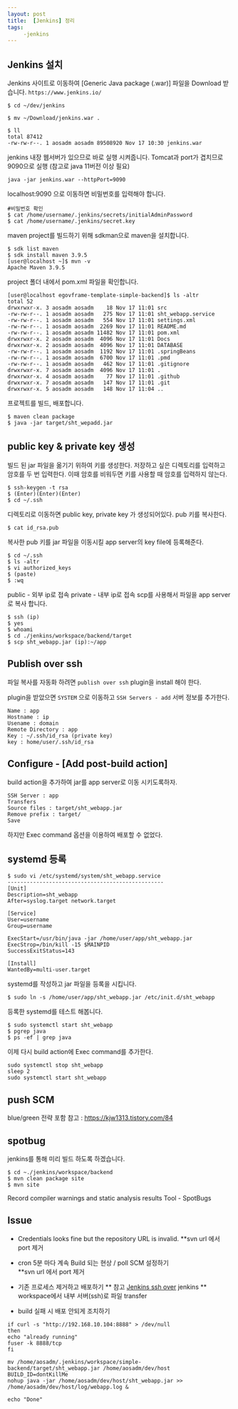 ```yaml
---
layout: post
title:  [Jenkins] 정리
tags: 
     -jenkins
---
```




##  Jenkins 설치

Jenkins 사이트로 이동하여 [Generic Java package (.war)] 파일을 Download 받습니다.
`https://www.jenkins.io/`

```
$ cd ~/dev/jenkins

$ mv ~/Download/jenkins.war .

$ ll
total 87412
-rw-rw-r--. 1 aosadm aosadm 89508920 Nov 17 10:30 jenkins.war
```
jenkins 내장 웹서버가 있으므로 바로 실행 시켜줍니다.
Tomcat과 port가 겹치므로 9090으로 실행
(참고로 java 11버전 이상 필요)
```
java -jar jenkins.war --httpPort=9090
```

localhost:9090 으로 이동하면 비밀번호를 입력해야 합니다.  

```
#비밀번호 확인
$ cat /home/username/.jenkins/secrets/initialAdminPassword
$ cat /home/username/.jenkins/secret.key
```
maven project를 빌드하기 위해 sdkman으로 maven을 설치합니다.
```
$ sdk list maven
$ sdk install maven 3.9.5
[user@localhost ~]$ mvn -v
Apache Maven 3.9.5 
```
project 폴더 내에서 pom.xml 파일을 확인합니다.
```
[user@localhost egovframe-template-simple-backend]$ ls -altr
total 52
drwxrwxr-x. 3 aosadm aosadm    18 Nov 17 11:01 src
-rw-rw-r--. 1 aosadm aosadm   275 Nov 17 11:01 sht_webapp.service
-rw-rw-r--. 1 aosadm aosadm   554 Nov 17 11:01 settings.xml
-rw-rw-r--. 1 aosadm aosadm  2269 Nov 17 11:01 README.md
-rw-rw-r--. 1 aosadm aosadm 11482 Nov 17 11:01 pom.xml
drwxrwxr-x. 2 aosadm aosadm  4096 Nov 17 11:01 Docs
drwxrwxr-x. 2 aosadm aosadm  4096 Nov 17 11:01 DATABASE
-rw-rw-r--. 1 aosadm aosadm  1192 Nov 17 11:01 .springBeans
-rw-rw-r--. 1 aosadm aosadm  6700 Nov 17 11:01 .pmd
-rw-rw-r--. 1 aosadm aosadm   462 Nov 17 11:01 .gitignore
drwxrwxr-x. 7 aosadm aosadm  4096 Nov 17 11:01 .
drwxrwxr-x. 4 aosadm aosadm    77 Nov 17 11:01 .github
drwxrwxr-x. 7 aosadm aosadm   147 Nov 17 11:01 .git
drwxrwxr-x. 5 aosadm aosadm   148 Nov 17 11:04 ..
```
프로젝트를 빌드, 배포합니다.
```
$ maven clean package
$ java -jar target/sht_wepadd.jar
```
## public key & private key 생성 
빌드 된 jar 파일을 옮기기 위하여
키를 생성한다. 
저장하고 싶은 디렉토리를 입력하고 암호를 두 번 입력한다. 이때 암호를 비워두면 키를 사용할 때 암호를 입력하지 않는다.
```
$ ssh-keygen -t rsa
$ (Enter)(Enter)(Enter)
$ cd ~/.ssh
```
디렉토리로 이동하면 public key, private key 가 생성되어있다. 
pub 키를 복사한다.
```
$ cat id_rsa.pub
```
복사한 pub 키를 jar 파일을 이동시킬 app server의 key file에 등록해준다.
```
$ cd ~/.ssh
$ ls -altr
$ vi authorized_keys
$ (paste)
$ :wq
```
public - 외부 ip로 접속
private - 내부 ip로 접속 
scp를 사용해서 파일을 app server로 복사 합니다.
```
$ ssh (ip)
$ yes
$ whoami
$ cd ./jenkins/workspace/backend/target
$ scp sht_webapp.jar (ip):~/app
```
## Publish over ssh
파일 복사를 자동화 하려면 `publish over ssh` plugin을 install 해야 한다.

plugin을 받았으면 `SYSTEM` 으로 이동하고 `SSH Servers - add` 서버 정보를 추가한다.
```
Name : app
Hostname : ip
Usename : domain
Remote Directory : app
Key : ~/.ssh/id_rsa (private key)
key : home/user/.ssh/id_rsa
```
## Configure - [Add post-build action]
build action을 추가하여 jar를 app server로 이동 시키도록하자.
```
SSH Server : app
Transfers
Source files : target/sht_webapp.jar
Remove prefix : target/
Save
```
하지만 Exec command 옵션을 이용하여 배포할 수 없었다.

## systemd 등록
```
$ sudo vi /etc/systemd/system/sht_webapp.service
-------------------------------------------------
[Unit]
Description=sht_webapp
After=syslog.target network.target

[Service]
User=username
Group=username

ExecStart=/usr/bin/java -jar /home/user/app/sht_webapp.jar
ExecStrop=/bin/kill -15 $MAINPID
SuccessExitStatus=143

[Install]
WantedBy=multi-user.target
```
systemd를 작성하고 jar 파일을 등록을 시킵니다.
```
$ sudo ln -s /home/user/app/sht_webapp.jar /etc/init.d/sht_webapp
```
등록한 systemd를 테스트 해봅니다.
```
$ sudo systemctl start sht_webapp
$ pgrep java
$ ps -ef | grep java
```
이제 다시 build action에 Exec command를 추가한다.
```
sudo systemctl stop sht_webapp
sleep 2
sudo systemctl start sht_webapp
```
## push SCM
blue/green 전략 포함
참고 : https://kjw1313.tistory.com/84
## spotbug 
jenkins를 통해 미리 빌드 하도록 하겠습니다.
```
$ cd ~./jenkins/workspace/backend
$ mvn clean package site
$ mvn site
```
Record compiler warnings and static analysis results
Tool - SpotBugs

## Issue
-  Credentials looks fine but the repository URL is invalid.
    **svn url 에서 port 제거
 
 -   cron 5분 마다 계속 Build 되는 현상 / poll SCM 설정하기  
      **svn url 에서 port 제거
 -   기존 프로세스 제거하고 배포하기 
      ** 참고 [Jenkins ssh over](https://dev-overload.tistory.com/39)  jenkins 
      ** workspace에서 내부 서버(ssh)로 파일 transfer
 -   build 실패 시 배포 안되게 조치하기
```
if curl -s "http://192.168.10.104:8888" > /dev/null  
then  
echo "already running"  
fuser -k 8888/tcp  
fi  
​  
mv /home/aosadm/.jenkins/workspace/simple-backend/target/sht_webapp.jar /home/aosadm/dev/host  
BUILD_ID=dontKillMe  
nohup java -jar /home/aosadm/dev/host/sht_webapp.jar >> /home/aosadm/dev/host/log/webapp.log &  
​  
echo "Done"
```



